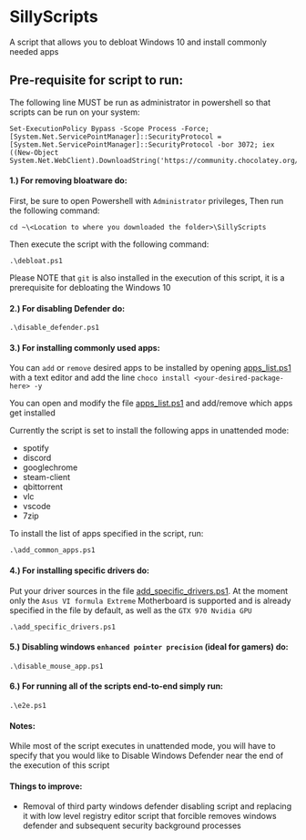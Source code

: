 # SillyScripts
A script that allows you to debloat Windows 10 and install commonly needed apps

## Pre-requisite for script to run:

The following line MUST be run as administrator in powershell so that scripts can be run on your system:
```
Set-ExecutionPolicy Bypass -Scope Process -Force; [System.Net.ServicePointManager]::SecurityProtocol = [System.Net.ServicePointManager]::SecurityProtocol -bor 3072; iex ((New-Object System.Net.WebClient).DownloadString('https://community.chocolatey.org/install.ps1'))
```

#### 1.) For removing bloatware do:

First, be sure to open Powershell with `Administrator` privileges,
Then run the following command:
```
cd ~\<Location to where you downloaded the folder>\SillyScripts 
```
Then execute the script with the following command:
```
.\debloat.ps1
```
Please NOTE that `git` is also installed in the execution of this script, it is a prerequisite for debloating the Windows 10

#### 2.) For disabling Defender do:

```
.\disable_defender.ps1
```

#### 3.) For installing commonly used apps:

You can `add` or `remove` desired apps to be installed by opening [apps_list.ps1](apps_list.ps1) with a text editor
and add the line `choco install <your-desired-package-here> -y` 

You can open and modify the file [apps_list.ps1](apps_list.ps1) and add/remove which apps get installed

Currently the script is set to install the following apps in unattended mode:

* spotify 
* discord 
* googlechrome 
* steam-client 
* qbittorrent 
* vlc
* vscode 
* 7zip 

To install the list of apps specified in the script, run:

```
.\add_common_apps.ps1
```

#### 4.) For installing specific drivers do:

Put your driver sources in the file [add_specific_drivers.ps1](add_specific_drivers.ps1). At the moment only the `Asus VI formula Extreme` Motherboard is supported
and is already specified in the file by default, as well as the `GTX 970 Nvidia GPU`
```
.\add_specific_drivers.ps1
```

#### 5.) Disabling windows `enhanced pointer precision` (ideal for gamers) do:
```
.\disable_mouse_app.ps1
```

#### 6.) For running all of the scripts end-to-end simply run:
```
.\e2e.ps1
```

#### Notes:
 
While most of the script executes in unattended mode, you will have to specify that you would like to Disable Windows Defender near the end of the execution of this script

#### Things to improve:

* Removal of third party windows defender disabling script and replacing it with low level registry editor script that forcible removes windows defender and subsequent security background processes
